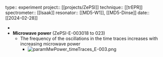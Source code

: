 type:: experiment
project:: [[projects/ZePSI]] 
technique:: [[trEPR]]
spectrometer:: [[Isaak]]
resonator:: [[MD5-W1]], [[MD5-Dinse]]
date:: [[2024-02-28]]

-
- **Microwave power** (ZePSI-E-003018 to 023)
	- The frequency of the oscillations in the time traces increases with increasing microwave power
		- ![paramMwPower_timeTraces_E-003.png](../assets/paramMwPower_timeTraces_E-003_1712250004879_0.png)